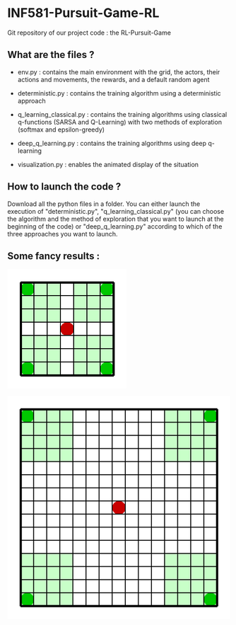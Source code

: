 # INF581-Pursuit-Game-RL

Git repository of our project code : the RL-Pursuit-Game

##  What are the files ?

- env.py : contains the main environment with the grid, the actors, their actions and movements, the rewards, and a default random agent

- deterministic.py : contains the training algorithm using a deterministic approach

- q_learning_classical.py : contains the training algorithms using classical q-functions (SARSA and Q-Learning) with two methods of exploration (softmax and epsilon-greedy)

- deep_q_learning.py : contains the training algorithms using deep q-learning

- visualization.py : enables the animated display of the situation

## How to launch the code ?

Download all the python files in a folder. You can either launch the execution of "deterministic.py", "q_learning_classical.py" (you can choose the algorithm and the method of exploration that you want to launch at the beginning of the code) or "deep_q_learning.py" according to which of the three approaches you want to launch.

## Some fancy results :

![](perfect_one.gif)

![](beautiful_deep.gif)
